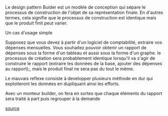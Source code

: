Le design pattern Buider est un modèle de conception qui sépare le processus de construction de l'objet de sa représentation finale.
En d'autres termes, cela signifie que le processus de construction est identique mais que le produit finit peut varier.

Un cas d'usage simple

Supposez que vous devez à partir d'un logiciel de comptabilité, extraire vos dépenses mensuelles. Vous souhaitez pouvoir obtenir un rapport de dépenses sous la forme d'un tableau et aussi sous la forme d'un graphe.
le processus de création sera probablement identique lorsqu'il va s'agir de construire le rapport (extraire les données de la base, ajouter des dépenses au rapport);, mais le produit final ne sera pas du tout le même.

Le mauvais reflexe consiste à developper plusieurs méthode en dur qui exploiteront les données en dupliquant ainsi les efforts.

Avec un monteur builder, on fera en sortes que chaque éléments du rapport sera traité à part puis regrouper à la demande

[source](http://www.croes.org/gerald/blog/le-design-pattern-monteur-builder-en-php/687/)